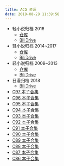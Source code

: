 ```yaml
---
title: ACG 资源
date: 2018-08-28 11:39:58
---
```


+   轻小说归档 2018
    +   [仓库](http://it-ebooks.flygon.net/lightnovel-2018/)
    +   [BiliDrive](http://it-ebooks.flygon.net/lightnovel-2018-bilidrive/)
+   轻小说归档 2014~2017
    +   [仓库](http://it-ebooks.flygon.net/lightnovel-2014-2017/)
    +   [BiliDrive](http://it-ebooks.flygon.net/lightnovel-2014-2017-bilidrive/)
+   轻小说归档 2009~2013
    +   [仓库](http://it-ebooks.flygon.net/lightnovel-2009-2013/)
    +   [BiliDrive](http://it-ebooks.flygon.net/lightnovel-2009-2013-bilidrive/)
+   日漫归档 2018
    +   [BiliDrive](http://it-ebooks.flygon.net/comic-2018-bilidrive)
+   [C97 本子合集](http://it-ebooks.flygon.net/c97/)
+   [C96 本子合集](http://it-ebooks.flygon.net/c96/)
+   [C95 本子合集](http://it-ebooks.flygon.net/c95/)
+   [C94 本子合集](http://it-ebooks.flygon.net/c94/)
+   [C93 本子合集](http://it-ebooks.flygon.net/c93/)
+   [C92 本子合集](http://it-ebooks.flygon.net/c92/)
+   [C91 本子合集](http://it-ebooks.flygon.net/c91/)
+   [C90 本子合集](http://it-ebooks.flygon.net/c90/)
+   [C89 本子合集](http://it-ebooks.flygon.net/c89/)
+   [C88 本子合集](http://it-ebooks.flygon.net/c88/)
+   [C87 本子合集](http://it-ebooks.flygon.net/c87/)
+   [C86 本子合集](http://it-ebooks.flygon.net/c86/)
